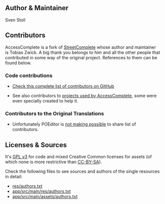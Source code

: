 ## Author & Maintainer

Sven Stoll

## Contributors

AccessComplete is a fork of [StreetComplete](https://github.com/westnordost/StreetComplete/StreetComplete) whose author and maintainer is Tobias Zwick. A big thank you belongs to him and all the other people that contributed in some way of the original project. References to them can be found below.

### Code contributions
* [Check this complete list of contributors on GitHub](https://github.com/svstoll/AccessComplete/graphs/contributors)

* See also contributors to [projects used by AccessComplete](https://github.com/svstoll/AccessComplete/blob/master/README.md#accesscomplete-related-projects), some were even specially created to help it.

### Contributors to the Original Translations
* Unfortunately POEditor is [not making possible](https://poeditor.uservoice.com/forums/171919-general/suggestions/31242085-public-url-to-view-project-contributors) to share list of contributors.

## Licenses & Sources

It's [GPL v3](https://www.gnu.org/licenses/gpl.html) for code and mixed Creative Common licenses for assets (of which none is more restrictive than [CC-BY-SA](https://creativecommons.org/licenses/by-sa/4.0/)).

Check the following files to see sources and authors of the single resources in detail:

* [res/authors.txt](res/authors.txt)
* [app/src/main/res/authors.txt](app/src/main/res/authors.txt)
* [app/src/main/assets/authors.txt](app/src/main/assets/authors.txt)
